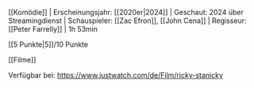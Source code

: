 
[[Komödie]] | Erscheinungsjahr: [[2020er|2024]] | Geschaut: 2024 über Streamingdienst | Schauspieler: [[Zac Efron]], [[John Cena]] | Regisseur: [[Peter Farrelly]] | 1h 53min

[[5 Punkte|5]]/10 Punkte


[[Filme]]

Verfügbar bei: https://www.justwatch.com/de/Film/ricky-stanicky